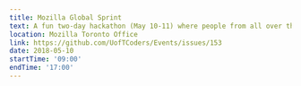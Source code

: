 ```yaml
---
title: Mozilla Global Sprint
text: A fun two-day hackathon (May 10-11) where people from all over the world work on projects to promote internet health.
location: Mozilla Toronto Office
link: https://github.com/UofTCoders/Events/issues/153
date: 2018-05-10
startTime: '09:00'
endTime: '17:00'
---
```



